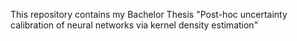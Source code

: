 This repository contains my Bachelor Thesis "Post-hoc uncertainty calibration of neural networks via kernel density estimation"
